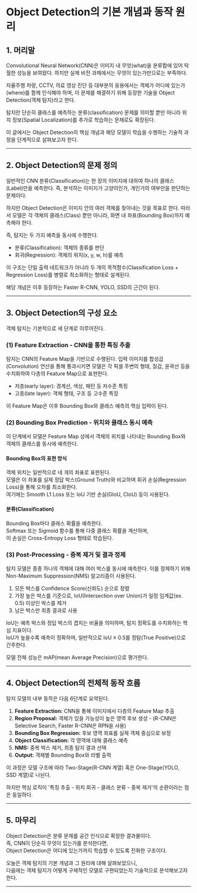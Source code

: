 # Object Detection의 기본 개념과 동작 원리

## 1. 머리말

Convolutional Neural Network(CNN)은 이미지 내 무엇(what)을 분류함에 있어 탁월한 성능을 보여왔다. 하지만 실제 비전 과제에서는 무엇이 있는가만으로는 부족하다.

자율주행 차량, CCTV, 의료 영상 진단 등 대부분의 응용에서는 객체가 어디에 있는가(where)를 함께 인식해야 하며, 이 문제를 해결하기 위해 등장한 기술을 Object Detection(객체 탐지)라고 한다.

탐지란 단순히 클래스를 예측하는 분류(classification) 문제를 의미할 뿐만 아니라 위치 정보(Spatial Localization)를 추가로 학습하는 문제로도 확장된다.

이 글에서는 Object Detection의 핵심 개념과 해당 모델이 학습을 수행하는 기술적 과정을 단계적으로 살펴보고자 한다.

---

## 2. Object Detection의 문제 정의

일반적인 CNN 분류(Classification)는 한 장의 이미지에 대하여 하나의 클래스(Label)만을 예측한다. 즉, 분석하는 이미지가 고양이인가, 개인가의 여부만을 판단하는 문제이다.

하지만 Object Detection은 이미지 안의 여러 객체를 찾아내는 것을 목표로 한다. 따라서 모델은 각 객체의 클래스(Class) 뿐만 아니라, 화면 내 좌표(Bounding Box)까지 예측해야 한다.

즉, 탐지는 두 가지 예측을 동시에 수행한다.

- 분류(Classification): 객체의 종류를 판단
- 회귀(Regression): 객체의 위치(x, y, w, h)를 예측

이 구조는 단일 출력 네트워크가 아니라 두 개의 목적함수(Classification Loss + Regression Loss)를 병렬로 최소화하는 형태로 설계된다.

해당 개념은 이후 등장하는 Faster R-CNN, YOLO, SSD의 근간이 된다.

---

## 3. Object Detection의 구성 요소

객체 탐지는 기본적으로 세 단계로 이루어진다.

### (1) Feature Extraction - CNN을 통한 특징 추출

탐지는 CNN의 Feature Map을 기반으로 수행된다. 입력 이미지를 합성곱(Convolution) 연산을 통해 통과시키면 모델은 각 픽셀 주변의 형태, 질감, 윤곽선 등을 수치화하여 다층의 Feature Map으로 표현한다.

- 저층(early layer): 경계선, 색상, 패턴 등 저수준 특징  
- 고층(late layer): 객체 형태, 구조 등 고수준 특징

이 Feature Map은 이후 Bounding Box와 클래스 예측의 핵심 입력이 된다.

### (2) Bounding Box Prediction - 위치와 클래스 동시 예측

이 단계에서 모델은 Feature Map 상에서 객체의 위치를 나타내는 Bounding Box와 객체의 클래스를 동시에 예측한다.

#### Bounding Box의 표현 방식

객체 위치는 일반적으로 네 개의 좌표로 표현된다.  
모델은 이 좌표를 실제 정답 박스(Ground Truth)와 비교하며 회귀 손실(Regression Loss)을 통해 오차를 최소화한다.  
여기에는 Smooth L1 Loss 또는 IoU 기반 손실(GIoU, CIoU) 등이 사용된다.

#### 분류(Classification)

Bounding Box마다 클래스 확률을 예측한다.  
Softmax 또는 Sigmoid 함수를 통해 다중 클래스 확률을 계산하며,  
이 손실은 Cross-Entropy Loss 형태로 학습된다.

### (3) Post-Processing - 중복 제거 및 결과 정제

탐지 모델은 종종 하나의 객체에 대해 여러 박스를 동시에 예측한다. 이를 정제하기 위해 Non-Maximum Suppression(NMS) 알고리즘이 사용된다.

1. 모든 박스를 Confidence Score(신뢰도) 순으로 정렬  
2. 가장 높은 박스를 기준으로, IoU(Intersection over Union)가 일정 임계값(ex. 0.5) 이상인 박스를 제거  
3. 남은 박스만 최종 결과로 사용

IoU는 예측 박스와 정답 박스의 겹치는 비율을 의미하며, 탐지 정확도를 수치화하는 핵심 지표이다.  
IoU가 높을수록 예측이 정확하며, 일반적으로 IoU ≥ 0.5를 정탐(True Positive)으로 간주한다.

모델 전체 성능은 mAP(mean Average Precision)으로 평가한다.

---

## 4. Object Detection의 전체적 동작 흐름

탐지 모델의 내부 동작은 다음 6단계로 요약된다.

1. **Feature Extraction:** CNN을 통해 이미지에서 다층의 Feature Map 추출  
2. **Region Proposal:** 객체가 있을 가능성이 높은 영역 후보 생성 - (R-CNN은 Selective Search, Faster R-CNN은 RPN을 사용)  
3. **Bounding Box Regression:** 후보 영역 좌표를 실제 객체 중심으로 보정  
4. **Object Classification:** 각 영역에 대해 클래스 예측  
5. **NMS:** 중복 박스 제거, 최종 탐지 결과 선택  
6. **Output:** 객체별 Bounding Box와 라벨 출력  

이 과정은 모델 구조에 따라 Two-Stage(R-CNN 계열) 혹은 One-Stage(YOLO, SSD 계열)로 나뉜다.  

하지만 핵심 로직이 '특징 추출 - 위치 회귀 - 클래스 분류 - 중복 제거'의 순환이라는 점은 동일하다.

---

## 5. 마무리

Object Detection은 분류 문제를 공간 인식으로 확장한 결과물이다.  
즉, CNN이 단순히 무엇이 있는가를 분석한다면,  
Object Detection은 어디에 있는가까지 학습할 수 있도록 진화한 구조이다.

오늘은 객체 탐지의 기본 개념과 그 원리에 대해 살펴보았으니,  
다음에는 객체 탐지가 어떻게 구체적인 모델로 구현되었는지 기술적으로 분석해보고자 한다.

---
